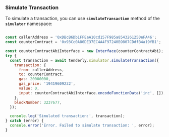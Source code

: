 ### **Simulate Transaction**

To simulate a transaction, you can use **`simulateTransaction`** method of the **`simulator`** namespace:

```jsx

const callerAddress = '0xDBcB6Db1FFEaA10cd157F985a8543261250eFA46';
const counterContract = '0x93Cc0A80DE37EC4A4F97240B9807CDdfB4a19fB1';

const counterContractAbiInterface = new Interface(counterContractAbi);
try {
  const transaction = await tenderly.simulator.simulateTransaction({
    transaction: {
      from: callerAddress,
      to: counterContract,
      gas: 20000000,
      gas_price: '19419609232',
      value: 0,
      input: counterContractAbiInterface.encodeFunctionData('inc', []),
    },
    blockNumber: 3237677,
  });

  console.log('Simulated transaction:', transaction);
} catch (error) {
  console.error('Error. Failed to simulate transaction: ', error);
}
```
